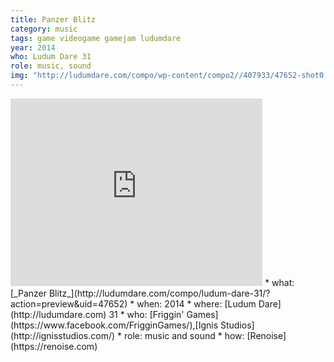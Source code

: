 ```yaml
---
title: Panzer Blitz
category: music
tags: game videogame gamejam ludumdare
year: 2014
who: Ludum Dare 31
role: music, sound
img: "http://ludumdare.com/compo/wp-content/compo2//407933/47652-shot0.png-eq-900-500.jpg"
---
```

<iframe width="80%" height="300" scrolling="no" frameborder="no" src="https://w.soundcloud.com/player/?url=https%3A//api.soundcloud.com/tracks/180481161&amp;color=%23ff5500&amp;auto_play=false&amp;hide_related=false&amp;show_comments=true&amp;show_user=true&amp;show_reposts=false&amp;show_teaser=true&amp;visual=true"></iframe>
* what: [_Panzer Blitz_](http://ludumdare.com/compo/ludum-dare-31/?action=preview&uid=47652)
* when: 2014
* where: [Ludum Dare](http://ludumdare.com) 31
* who: [Friggin' Games](https://www.facebook.com/FrigginGames/),[Ignis Studios](http://ignisstudios.com/)
* role: music and sound
* how: [Renoise](https://renoise.com)
